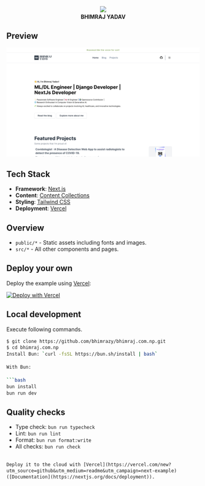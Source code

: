 <p align="center">
  <img src="https://user-images.githubusercontent.com/46085301/145169259-0ad36299-c8ae-460b-ac66-5cb7940f3c51.png" height="75"/>
  <br/>
  <b>BHIMRAJ YADAV</b><br/>

## Preview

![Homepage](public/landing-page.jpg)

## Tech Stack

- **Framework**: [Next.js](https://nextjs.org/)
- **Content**: [Content Collections](https://www.content-collections.dev/)
- **Styling**: [Tailwind CSS](https://tailwindcss.com/)
- **Deployment**: [Vercel](https://vercel.com/)

## Overview

- `public/*` - Static assets including fonts and images.
- `src/*` - All other components and pages.

## Deploy your own

Deploy the example using [Vercel](https://vercel.com?utm_source=github&utm_medium=readme&utm_campaign=next-example):

[![Deploy with Vercel](https://vercel.com/button)](https://vercel.com/new/git/external?repository-url=https://github.com/vercel/next.js/tree/canary/examples/with-tailwindcss&project-name=with-tailwindcss&repository-name=with-tailwindcss)

## Local development

Execute following commands.

````bash
$ git clone https://github.com/bhimrazy/bhimraj.com.np.git
$ cd bhimraj.com.np
Install Bun: `curl -fsSL https://bun.sh/install | bash`

With Bun:

```bash
bun install
bun run dev
````

## Quality checks

- Type check: `bun run typecheck`
- Lint: `bun run lint`
- Format: `bun run format:write`
- All checks: `bun run check`

```

Deploy it to the cloud with [Vercel](https://vercel.com/new?utm_source=github&utm_medium=readme&utm_campaign=next-example) ([Documentation](https://nextjs.org/docs/deployment)).
```
